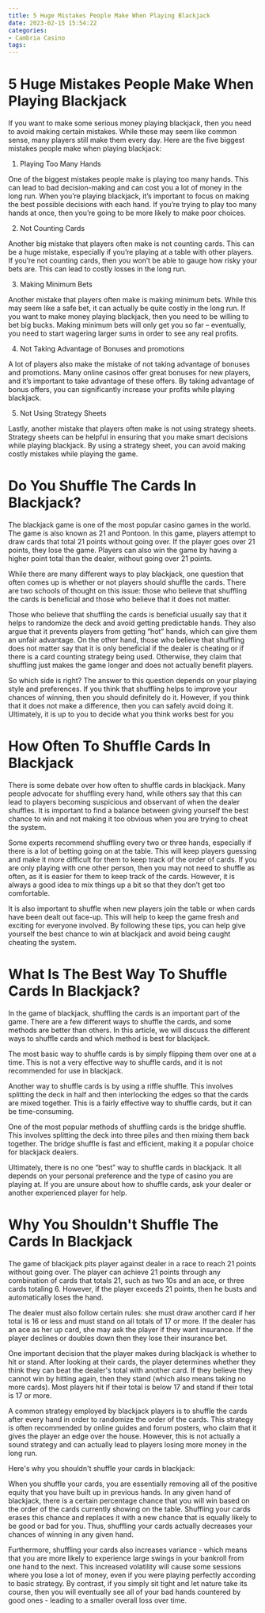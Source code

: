 ```yaml
---
title: 5 Huge Mistakes People Make When Playing Blackjack
date: 2023-02-15 15:54:22
categories:
- Cambria Casino
tags:
---
```



#  5 Huge Mistakes People Make When Playing Blackjack

If you want to make some serious money playing blackjack, then you need to avoid making certain mistakes. While these may seem like common sense, many players still make them every day. Here are the five biggest mistakes people make when playing blackjack:

1) Playing Too Many Hands

One of the biggest mistakes people make is playing too many hands. This can lead to bad decision-making and can cost you a lot of money in the long run. When you’re playing blackjack, it’s important to focus on making the best possible decisions with each hand. If you’re trying to play too many hands at once, then you’re going to be more likely to make poor choices.

2) Not Counting Cards

Another big mistake that players often make is not counting cards. This can be a huge mistake, especially if you’re playing at a table with other players. If you’re not counting cards, then you won’t be able to gauge how risky your bets are. This can lead to costly losses in the long run.

3) Making Minimum Bets

Another mistake that players often make is making minimum bets. While this may seem like a safe bet, it can actually be quite costly in the long run. If you want to make money playing blackjack, then you need to be willing to bet big bucks. Making minimum bets will only get you so far – eventually, you need to start wagering larger sums in order to see any real profits.

4) Not Taking Advantage of Bonuses and promotions

A lot of players also make the mistake of not taking advantage of bonuses and promotions. Many online casinos offer great bonuses for new players, and it’s important to take advantage of these offers. By taking advantage of bonus offers, you can significantly increase your profits while playing blackjack.

5) Not Using Strategy Sheets

Lastly, another mistake that players often make is not using strategy sheets. Strategy sheets can be helpful in ensuring that you make smart decisions while playing blackjack. By using a strategy sheet, you can avoid making costly mistakes while playing the game.

#  Do You Shuffle The Cards In Blackjack? 

The blackjack game is one of the most popular casino games in the world. The game is also known as 21 and Pontoon. In this game, players attempt to draw cards that total 21 points without going over. If the player goes over 21 points, they lose the game. Players can also win the game by having a higher point total than the dealer, without going over 21 points. 

While there are many different ways to play blackjack, one question that often comes up is whether or not players should shuffle the cards. There are two schools of thought on this issue: those who believe that shuffling the cards is beneficial and those who believe that it does not matter. 

Those who believe that shuffling the cards is beneficial usually say that it helps to randomize the deck and avoid getting predictable hands. They also argue that it prevents players from getting “hot” hands, which can give them an unfair advantage. On the other hand, those who believe that shuffling does not matter say that it is only beneficial if the dealer is cheating or if there is a card counting strategy being used. Otherwise, they claim that shuffling just makes the game longer and does not actually benefit players. 

So which side is right? The answer to this question depends on your playing style and preferences. If you think that shuffling helps to improve your chances of winning, then you should definitely do it. However, if you think that it does not make a difference, then you can safely avoid doing it. Ultimately, it is up to you to decide what you think works best for you

#  How Often To Shuffle Cards In Blackjack 

There is some debate over how often to shuffle cards in blackjack. Many people advocate for shuffling every hand, while others say that this can lead to players becoming suspicious and observant of when the dealer shuffles. It is important to find a balance between giving yourself the best chance to win and not making it too obvious when you are trying to cheat the system.

Some experts recommend shuffling every two or three hands, especially if there is a lot of betting going on at the table. This will keep players guessing and make it more difficult for them to keep track of the order of cards. If you are only playing with one other person, then you may not need to shuffle as often, as it is easier for them to keep track of the cards. However, it is always a good idea to mix things up a bit so that they don’t get too comfortable.

It is also important to shuffle when new players join the table or when cards have been dealt out face-up. This will help to keep the game fresh and exciting for everyone involved. By following these tips, you can help give yourself the best chance to win at blackjack and avoid being caught cheating the system.

#  What Is The Best Way To Shuffle Cards In Blackjack? 

In the game of blackjack, shuffling the cards is an important part of the game. There are a few different ways to shuffle the cards, and some methods are better than others. In this article, we will discuss the different ways to shuffle cards and which method is best for blackjack.

The most basic way to shuffle cards is by simply flipping them over one at a time. This is not a very effective way to shuffle cards, and it is not recommended for use in blackjack.

Another way to shuffle cards is by using a riffle shuffle. This involves splitting the deck in half and then interlocking the edges so that the cards are mixed together. This is a fairly effective way to shuffle cards, but it can be time-consuming.

One of the most popular methods of shuffling cards is the bridge shuffle. This involves splitting the deck into three piles and then mixing them back together. The bridge shuffle is fast and efficient, making it a popular choice for blackjack dealers.

Ultimately, there is no one “best” way to shuffle cards in blackjack. It all depends on your personal preference and the type of casino you are playing at. If you are unsure about how to shuffle cards, ask your dealer or another experienced player for help.

#  Why You Shouldn't Shuffle The Cards In Blackjack

The game of blackjack pits player against dealer in a race to reach 21 points without going over. The player can achieve 21 points through any combination of cards that totals 21, such as two 10s and an ace, or three cards totaling 6. However, if the player exceeds 21 points, then he busts and automatically loses the hand.

The dealer must also follow certain rules: she must draw another card if her total is 16 or less and must stand on all totals of 17 or more. If the dealer has an ace as her up card, she may ask the player if they want insurance. If the player declines or doubles down then they lose their insurance bet.

One important decision that the player makes during blackjack is whether to hit or stand. After looking at their cards, the player determines whether they think they can beat the dealer's total with another card. If they believe they cannot win by hitting again, then they stand (which also means taking no more cards). Most players hit if their total is below 17 and stand if their total is 17 or more.

A common strategy employed by blackjack players is to shuffle the cards after every hand in order to randomize the order of the cards. This strategy is often recommended by online guides and forum posters, who claim that it gives the player an edge over the house. However, this is not actually a sound strategy and can actually lead to players losing more money in the long run.

Here's why you shouldn't shuffle your cards in blackjack:

When you shuffle your cards, you are essentially removing all of the positive equity that you have built up in previous hands. In any given hand of blackjack, there is a certain percentage chance that you will win based on the order of the cards currently showing on the table. Shuffling your cards erases this chance and replaces it with a new chance that is equally likely to be good or bad for you. Thus, shuffling your cards actually decreases your chances of winning in any given hand.

Furthermore, shuffling your cards also increases variance - which means that you are more likely to experience large swings in your bankroll from one hand to the next. This increased volatility will cause some sessions where you lose a lot of money, even if you were playing perfectly according to basic strategy. By contrast, if you simply sit tight and let nature take its course, then you will eventually see all of your bad hands countered by good ones - leading to a smaller overall loss over time.